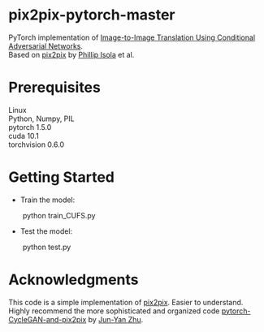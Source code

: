 # pix2pix-pytorch-master
PyTorch implementation of [Image-to-Image Translation Using Conditional Adversarial Networks](https://github.com/mrzhu-cool/pix2pix-pytorch).  
Based on [pix2pix](https://phillipi.github.io/pix2pix/) by [Phillip Isola](https://github.com/phillipi) et al.  
# Prerequisites
Linux  
Python, Numpy, PIL  
pytorch 1.5.0  
cuda 10.1  
torchvision 0.6.0  
# Getting Started
* Train the model:  

&ensp;&ensp;&ensp;&ensp;python train_CUFS.py  
* Test the model:  

&ensp;&ensp;&ensp;&ensp;python test.py  
# Acknowledgments
This code is a simple implementation of [pix2pix](https://phillipi.github.io/pix2pix/). Easier to understand.  
Highly recommend the more sophisticated and organized code [pytorch-CycleGAN-and-pix2pix](https://github.com/junyanz/pytorch-CycleGAN-and-pix2pix) by [Jun-Yan Zhu](https://github.com/junyanz).  
